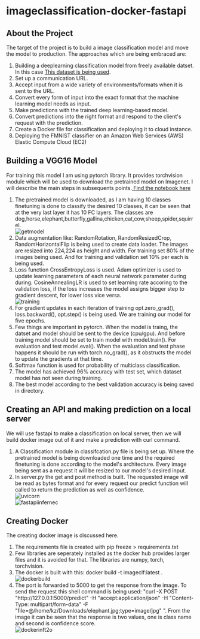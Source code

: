 # imageclassification-docker-fastapi
## About the Project
The target of the project is to build a image classification model and move the model to production. The approaches which are being embraced are:
<ol>
  <li>Building a deeplearning classification model from freely available datset. In this case <a href="https://www.kaggle.com/alessiocorrado99/animals10">This dataset is being used</a>.</li>
  <li>Set up a communication URL.</li>
  <li>Accept input from a wide variety of environments/formats when it is sent to the URL.</li>
  <li>Convert every form of input into the exact format that the machine learning model needs as input.</li>
  <li>Make predictions with the trained deep learning-based model.</li>
  <li>Convert predictions into the right format and respond to the client's request with the prediction.</li>
  <li>Create a Docker file for classification and deploying it to cloud instance.
  <li>Deploying the FMNIST classifier on an Amazon Web Services (AWS) Elastic Compute Cloud (EC2)</li>
</ol>

<div>
  <h2>Building a VGG16 Model</h2>
  <p>For training this model I am using pytorch library. It provides torchvision module which will be used to download the pretrained model on Imagenet. I will describe the main steps in subsequents points.<a href="https://github.com/KaziShawon/imageclassification-docker-fastapi/blob/main/vgg16_vision_multiclass.ipynb"> Find the notebook here</a></p>
  <ol>
    <li>The pretrained model is downloaded, as I am having 10 classes finetuning is done to classify the desired 10 classes, it can be seen that at the very last layer it has 10 FC layers. The classes are dog,horse,elephant,butterfly,gallina,chicken,cat,cow,sheep,spider,squirrel. <br> <img src="https://i.ibb.co/xqBgqY2/getmodel.jpg" alt="getmodel" border="0"></li>
    <li>Data augmentation like: RandomRotation, RandomResizedCrop, RandomHorizontalFlip is being used to create data loader. The images are resized into 224,224 as height and width. For training set 80% of the images being used. And for training and validation set 10% per each is being used.</li>
    <li>Loss function CrossEntropyLoss is used. Adam optimizer is used to update learning parameters of each neural network parameter during during. CosineAnnealingLR is used to set learning rate accoring to the validation loss, if the loss increases the model assigns bigger step to gradient descent, for lower loss vice versa.<br> <img src="https://i.ibb.co/d2j1R7S/training.jpg" alt="training" border="0"></li>
    <li>For gradient updates in each iteration of training opt.zero_grad(), loss.backward(), opt.step() is being used. We are training our model for five epochs.</li>
    <li>Few things are important in pytorch. When the model is traing, the datset and model should be sent to the device (cpu/gpu). And before training model should be set to train model with model.train(). For evaluation and test model.eval(). When the evaluation and test phase happens it should be run with torch.no_grad(), as it obstructs the model to update the gradients at that time.</li>
    <li>Softmax function is used for probability of multiclass classification.</li>
    <li>The model has achieved 96% accuracy with test set, which dataset model has not seen during training.</li>
    <li>The best model according to the best validation accuracy is being saved in directory.</li>
  </ol>
</div>
<div>
  <h2>Creating an API and making prediction on a local server</h2>
  We will use fastapi to make a classification on local server, then we will build docker image out of it and make a prediction with curl command.
  <ol>
    <li>A Classification module in classifcation.py file is being set up. Where the pretrained model is being downloaded one time and the required finetuning is done according to the model's architecture. Every image being sent as a request it will be resized to our model's desired input.</li>
    <li>In server.py the get and post method is built. The requested image will be read as bytes format and for every request our predict function will called to return the prediction as well as confidence. <br><img src="https://i.ibb.co/XxH7tGw/uvicorn.jpg" alt="uvicorn" border="0"> <br><img src="https://i.ibb.co/yhrmZBz/fastapiinfernec.jpg" alt="fastapiinfernec" border="0"></li>
  </ol>
</div>
<div>
  <h2>Creating Docker</h2>
  The creating docker image is discussed here.
  <ol>
    <li>The requirements file is created with pip freeze > requirements.txt</li>
    <li>Few libraries are seperately installed as the docker hub provides larger files and it is avoided for that. The libraries are numpy, torch, torchvision.</li>
    <li>The docker is built with this: docker build -t imageclf:latest . <br><img src="https://i.ibb.co/74WpWT7/dockerbuild.jpg" alt="dockerbuild" border="0"></li>
    <li>The port is forwarded to 5000 to get the response from the image. To send the request this shell command is being used: "curl -X POST "http://127.0.0.1:5000/predict" -H "accept:application/json" -H "Content-Type: multipart/form-data" -F "file=@/home/kz/Downloads/elephant.jpg;type=image/jpg"
". From the image it can be seen that the response is two values, one is class name and second is confidence score. <br><img src="https://i.ibb.co/fCbwcFP/dockerinft2o.jpg" alt="dockerinft2o" border="0"></li>
  </ol>
</div>
